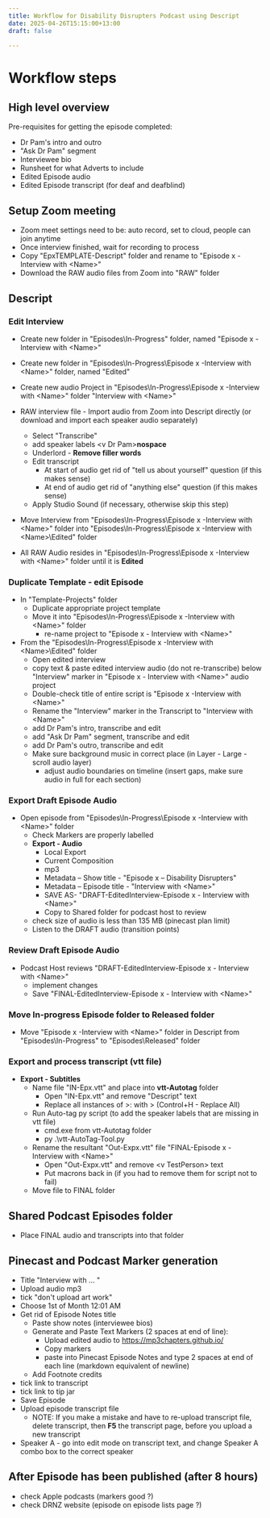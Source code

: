 ```yaml
---
title: Workflow for Disability Disrupters Podcast using Descript
date: 2025-04-26T15:15:00+13:00
draft: false

---
```


# Workflow steps
## High level overview
Pre-requisites for getting the episode completed:
* Dr Pam's intro and outro
* "Ask Dr Pam" segment
* Interviewee bio
* Runsheet for what Adverts to include
* Edited Episode audio
* Edited Episode transcript (for deaf and deafblind)


## Setup Zoom meeting 
* Zoom meet settings need to be: auto record, set to cloud, people can join anytime
* Once interview finished, wait for recording to process
* Copy "EpxTEMPLATE-Descript" folder and rename to "Episode x - Interview with &lt;Name&gt;"
* Download the RAW audio files from Zoom into "RAW" folder

## Descript
### Edit Interview
* Create new folder in "Episodes\In-Progress\" folder, named "Episode x -Interview with &lt;Name&gt;"
* Create new folder in "Episodes\In-Progress\Episode x -Interview with &lt;Name&gt;\" folder, named "Edited"
* Create new audio Project in "Episodes\In-Progress\Episode x -Interview with &lt;Name&gt;" folder "Interview with &lt;Name&gt;"
* RAW interview file - Import audio from Zoom into Descript directly (or download and import each speaker audio separately)
	* Select "Transcribe"
	* add speaker labels &lt;v Dr Pam&gt;**nospace**
	* Underlord - **Remove filler words**
	* Edit transcript
		* At start of audio get rid of "tell us about yourself" question (if this makes sense)
		* At end of audio get rid of "anything else" question (if this makes sense)
	* Apply Studio Sound (if necessary, otherwise skip this step)
* Move Interview from "Episodes\In-Progress\Episode x -Interview with &lt;Name&gt;\" folder into "Episodes\In-Progress\Episode x -Interview with &lt;Name&gt;\Edited" folder

* All RAW Audio resides in "Episodes\In-Progress\Episode x -Interview with &lt;Name&gt;\" folder until it is **Edited**

### Duplicate Template - edit Episode
* In "Template-Projects" folder
	* Duplicate appropriate project template 
	* Move it into "Episodes\In-Progress\Episode x -Interview with &lt;Name&gt;" folder 
		* re-name project to "Episode x - Interview with &lt;Name&gt;"
* From the "Episodes\In-Progress\Episode x -Interview with &lt;Name&gt;\Edited" folder
	* Open edited interview 
	* copy text & paste edited interview audio (do not re-transcribe) below "Interview" marker in "Episode x - Interview with &lt;Name&gt;" audio project
	* Double-check title of entire script is "Episode x -Interview with &lt;Name&gt;"
	* Rename the "Interview" marker in the Transcript to "Interview with &lt;Name&gt;"
	* add Dr Pam's intro, transcribe and edit
	* add "Ask Dr Pam" segment, transcribe and edit	
	* add Dr Pam's outro, transcribe and edit
	* Make sure background music in correct place (in Layer - Large - scroll audio layer)
		* adjust audio boundaries on timeline (insert gaps, make sure audio in full for each section)	

### Export Draft Episode Audio
* Open episode from "Episodes\In-Progress\Episode x -Interview with &lt;Name&gt;" folder
	* Check Markers are properly labelled
	* **Export - Audio** 
		* Local Export
		* Current Composition
		* mp3
		* Metadata – Show title - "Episode x – Disability Disrupters"
		* Metadata – Episode title - "Interview with &lt;Name&gt;"
		* SAVE AS-  "DRAFT-EditedInterview-Episode x - Interview with &lt;Name&gt;"
		* Copy to Shared folder for podcast host to review
	* check size of audio is less than 135 MB (pinecast plan limit)
	* Listen to the DRAFT audio (transition points)

### Review Draft Episode Audio
* Podcast Host reviews "DRAFT-EditedInterview-Episode x - Interview with &lt;Name&gt;"
	* implement changes
	* Save "FINAL-EditedInterview-Episode x - Interview with &lt;Name&gt;"
	
### Move In-progress Episode folder to Released folder
* Move "Episode x -Interview with &lt;Name&gt;" folder in Descript from "Episodes\In-Progress\" to "Episodes\Released" folder

### Export and process transcript (vtt file)
* **Export - Subtitles**
	* Name file "IN-Epx.vtt" and place into **vtt-Autotag** folder
		* Open "IN-Epx.vtt" and remove "Descript" text
		* Replace all instances of &gt;: with &gt; (Control+H - Replace All)
	* Run Auto-tag py script (to add the speaker labels that are missing in vtt file)
		* cmd.exe from vtt-Autotag folder
		* py .\vtt-AutoTag-Tool.py
	* Rename the resultant "Out-Expx.vtt" file "FINAL-Episode x - Interview with &lt;Name&gt;"
		* Open "Out-Expx.vtt" and remove &lt;v TestPerson&gt; text
		* Put macrons back in (if you had to remove them for script not to fail)
	* Move file to FINAL folder

## Shared Podcast Episodes folder
* Place FINAL audio and transcripts into that folder 

## Pinecast and Podcast Marker generation
* Title "Interview with ... "
* Upload audio mp3
* tick "don't upload art work"
* Choose 1st of Month 12:01 AM
* Get rid of Episode Notes title	
	* Paste show notes (interviewee bios)
	* Generate and Paste Text Markers (2 spaces at end of line):
		* Upload edited audio to https://mp3chapters.github.io/
		* Copy markers
		* paste into Pinecast Episode Notes and type 2 spaces at end of each line (markdown equivalent of newline)
	* Add Footnote credits
* tick link to transcript
* tick link to tip jar
* Save Episode
* Upload episode transcript file
	* NOTE: If you make a mistake and have to re-upload transcript file, delete transcript, then **F5** the transcript page, before you upload a new transcript
* Speaker A - go into edit mode on transcript text, and change Speaker A combo box to the correct speaker

## After Episode has been published (after 8 hours)
* check Apple podcasts (markers good ?)
* check DRNZ website (episode on episode lists page ?)
